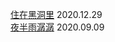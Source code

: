 [住在黑洞里]() 2020.12.29  
[夜半雨潺潺](https://wqwdr.github.io/%E5%A4%9C%E5%8D%8A%E9%9B%A8%E6%BD%BA%E6%BD%BA/) 2020.09.09  
